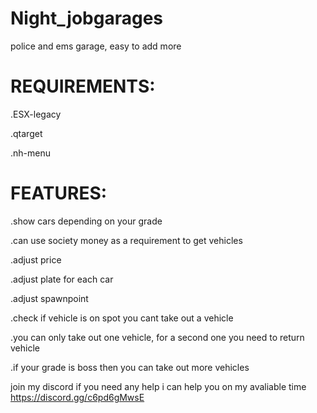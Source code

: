 # Night_jobgarages

police and ems garage, easy to add more

# REQUIREMENTS:

.ESX-legacy

.qtarget

.nh-menu

# FEATURES: 

.show cars depending on your grade

.can use society money as a requirement to get vehicles

.adjust price

.adjust plate for each car

.adjust spawnpoint

.check if vehicle is on spot you cant take out a vehicle

.you can only take out one vehicle, for a second one you need to return vehicle

.if your grade is boss then you can take out more vehicles

join my discord if you need any help i can help you on my avaliable time https://discord.gg/c6pd6gMwsE
